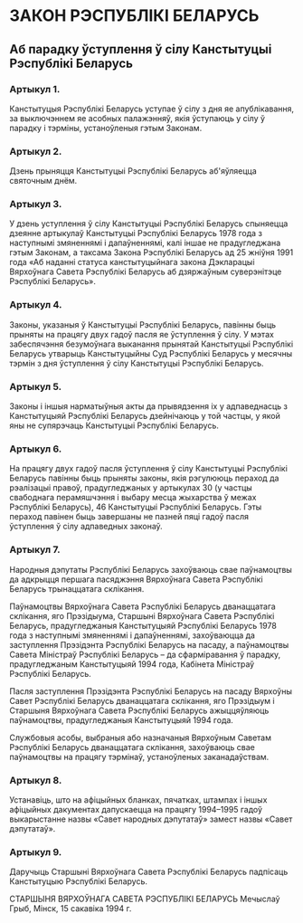 # ЗАКОН РЭСПУБЛІКІ БЕЛАРУСЬ
## Аб парадку ўступлення ў сілу Канстытуцыі Рэспублікі Беларусь

### Артыкул 1.

Канстытуцыя Рэспублікі Беларусь уступае ў сілу з дня яе апублікавання, за выключэннем яе асобных палажэнняў, якія ўступаюць у сілу ў парадку і тэрміны, устаноўленыя гэтым Законам. 

### Артыкул 2.

Дзень прыняцця Канстытуцыі Рэспублікі Беларусь аб'яўляецца святочным днём.

### Артыкул 3.

У дзень уступлення ў сілу Канстытуцыі Рэспублікі Беларусь спыняецца дзеянне артыкулаў Канстытуцыі Рэспублікі Беларусь 1978 года з наступнымі змяненнямі і дапаўненнямі, калі іншае не прадугледжана гэтым Законам, а таксама Закона Рэспублікі Беларусь ад 25 жніўня 1991 года «Аб наданні статуса канстытуцыйнага закона Дэкларацыі Вярхоўнага Савета Рэспублікі Беларусь аб дзяржаўным суверэнітэце Рэспублікі Беларусь».

### Артыкул 4.

Законы, указаныя ў Канстытуцыі Рэспублікі Беларусь, павінны быць прыняты на працягу двух гадоў пасля яе ўступлення ў сілу. У мэтах забеспячэння безумоўнага выканання прынятай Канстытуцыі Рэспублікі Беларусь утварыць Канстытуцыйны Суд Рэспублікі Беларусь у месячны тэрмін з дня ўступлення ў сілу Канстытуцыі Рэспублікі Беларусь.

### Артыкул 5.

Законы і іншыя нарматыўныя акты да прывядзення іх у адпаведнасць з Канстытуцыяй Рэспублікі Беларусь дзейнічаюць у той частцы, у якой яны не супярэчаць Канстытуцыі Рэспублікі Беларусь.

### Артыкул 6.

На працягу двух гадоў пасля ўступлення ў сілу Канстытуцыі Рэспублікі Беларусь павінны быць прыняты законы, якія рэгулююць пераход да рэалізацыі правоў, прадугледжаных у артыкулах 30 (у частцы свабоднага перамяшчэння і выбару месца жыхарства ў межах Рэспублікі Беларусь), 46 Канстытуцыі Рэспублікі Беларусь. Гэты пераход павінен быць завершаны не пазней пяці гадоў пасля ўступлення ў сілу адпаведных законаў.

### Артыкул 7.

Народныя дэпутаты Рэспублікі Беларусь захоўваюць свае паўнамоцтвы да адкрыцця першага пасяджэння Вярхоўнага Савета Рэспублікі Беларусь трынаццатага склікання.

Паўнамоцтвы Вярхоўнага Савета Рэспублікі Беларусь дванаццатага склікання, яго Прэзідыума, Старшыні Вярхоўнага Савета Рэспублікі Беларусь, прадугледжаныя Канстытуцыяй Рэспублікі Беларусь 1978 года з наступнымі змяненнямі і дапаўненнямі, захоўваюцца да заступлення Прэзідэнта Рэспублікі Беларусь на пасаду, а паўнамоцтвы Савета Міністраў Рэспублікі Беларусь – да сфарміравання ў парадку, прадугледжаным Канстытуцыяй 1994 года, Кабінета Міністраў Рэспублікі Беларусь.

Пасля заступлення Прэзідэнта Рэспублікі Беларусь на пасаду Вярхоўны Савет Рэспублікі Беларусь дванаццатага склікання, яго Прэзідыум і Старшыня Вярхоўнага Савета Рэспублікі Беларусь ажыццяўляюць паўнамоцтвы, прадугледжаныя Канстытуцыяй 1994 года.

Службовыя асобы, выбраныя або назначаныя Вярхоўным Саветам Рэспублікі Беларусь дванаццатага склікання, захоўваюць свае паўнамоцтвы на працягу тэрмінаў, устаноўленых заканадаўствам.

### Артыкул 8.

Устанавіць, што на афіцыйных бланках, пячатках, штампах і іншых афіцыйных дакументах дапускаецца на працягу 1994–1995 гадоў выкарыстанне назвы «Савет народных дэпутатаў» замест назвы «Савет дэпутатаў».

### Артыкул 9.

Даручыць Старшыні Вярхоўнага Савета Рэспублікі Беларусь падпісаць Канстытуцыю Рэспублікі Беларусь.

СТАРШЫНЯ ВЯРХОЎНАГА САВЕТА РЭСПУБЛІКІ БЕЛАРУСЬ
Мечыслаў Грыб, Мінск, 15 сакавіка 1994 г.